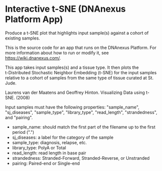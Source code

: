 <!-- dx-header -->
# Interactive t-SNE (DNAnexus Platform App)

Produce a t-SNE plot that highlights input sample(s) against a cohort of existing samples.

This is the source code for an app that runs on the DNAnexus Platform.
For more information about how to run or modify it, see
https://wiki.dnanexus.com/.
<!-- /dx-header -->

<!-- Insert a description of your app here -->
This app takes input samples(s) and a tissue type. It then plots the  
t-Distributed Stochastic Neighbor Embedding (t-SNE) for the input samples
relative to a cohort of samples from the same type of tissue curated at St. Jude.  

Laurens van der Maatens and Geoffrey Hinton. Visualizing Data using t-SNE. (2008)

Input samples must have the following properties: "sample_name", "sj_diseases", "sample_type", "library_type", "read_length", "strandedness", and "pairing".

* sample_name: should match the first part of the filename up to the first period (".")
* sj_diseases: a label for the category of the sample
* sample_type: diagnosis, relapse, etc.
* library_type: PolyA or Total
* read_length: read length in base pair
* strandedness: Stranded-Forward, Stranded-Reverse, or Unstranded
* pairing: Paired-end or Single-end

<!--
TODO: This app directory was automatically generated by dx-app-wizard;
please edit this Readme.md file to include essential documentation about
your app that would be helpful to users. (Also see the
Readme.developer.md.) Once you're done, you can remove these TODO
comments.

For more info, see https://wiki.dnanexus.com/Developer-Portal.
-->
